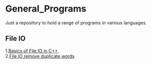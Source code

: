 # General_Programs
Just a repository to hold a range of programs in various languages.

## File IO
1.[Basics of File IO in C++](https://github.com/Sudhanva1999/General_Programs/blob/master/Basic_FILE_IO_Cpp.cpp).\
2.[File IO remove duplicate words](https://github.com/Sudhanva1999/General_Programs/blob/master/No_DuplicateWords_FileIO_cpp.cpp)
